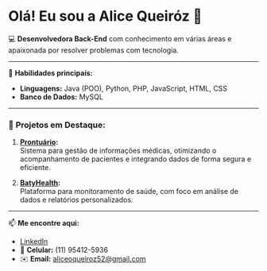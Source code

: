 # Olá! Eu sou a Alice Queiróz 👋

💻 **Desenvolvedora Back-End** com conhecimento em várias áreas e apaixonada por resolver problemas com tecnologia.

---

🌟 **Habilidades principais:**
- **Linguagens:** Java (POO), Python, PHP, JavaScript, HTML, CSS  
- **Banco de Dados:** MySQL  

---

### 💼 **Projetos em Destaque:**

1. **[Prontuário](https://github.com/seu-usuario/prontuario):**  
   Sistema para gestão de informações médicas, otimizando o acompanhamento de pacientes e integrando dados de forma segura e eficiente.  

2. **[BatyHealth](https://github.com/seu-usuario/batyhealth):**  
   Plataforma para monitoramento de saúde, com foco em análise de dados e relatórios personalizados.  

---

📫 **Me encontre aqui:**  
- [LinkedIn](https://www.linkedin.com/in/alicequeiroz19)  
- 📱 **Celular:** (11) 95412-5936  
- ✉️ **Email:** aliceoqueiroz52@gmail.com  

